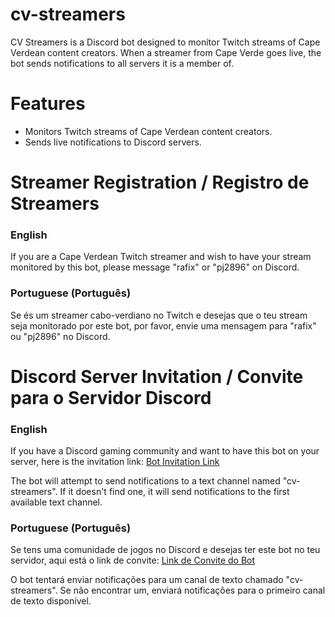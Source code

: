 # cv-streamers
CV Streamers is a Discord bot designed to monitor Twitch streams of Cape Verdean content creators. When a streamer from Cape Verde goes live, the bot sends notifications to all servers it is a member of.

# Features
- Monitors Twitch streams of Cape Verdean content creators.
- Sends live notifications to Discord servers.

# Streamer Registration / Registro de Streamers

### English

If you are a Cape Verdean Twitch streamer and wish to have your stream monitored by this bot, please message "rafix" or "pj2896" on Discord.

### Portuguese (Português)

Se és um streamer cabo-verdiano no Twitch e desejas que o teu stream seja monitorado por este bot, por favor, envie uma mensagem para "rafix" ou "pj2896" no Discord.

# Discord Server Invitation / Convite para o Servidor Discord

### English

If you have a Discord gaming community and want to have this bot on your server, here is the invitation link: [Bot Invitation Link](https://discord.com/oauth2/authorize?client_id=1220575695194034246)

The bot will attempt to send notifications to a text channel named "cv-streamers". If it doesn't find one, it will send notifications to the first available text channel.

### Portuguese (Português)

Se tens uma comunidade de jogos no Discord e desejas ter este bot no teu servidor, aqui está o link de convite: [Link de Convite do Bot](https://discord.com/oauth2/authorize?client_id=1220575695194034246)

O bot tentará enviar notificações para um canal de texto chamado "cv-streamers". Se não encontrar um, enviará notificações para o primeiro canal de texto disponível.
